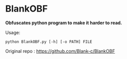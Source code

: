 # BlankOBF
**Obfuscates python program to make it harder to read.**

Usage:
```batch
python BlankOBF.py [-h] [-o PATH] FILE
```

Original repo : https://github.com/Blank-c/BlankOBF

